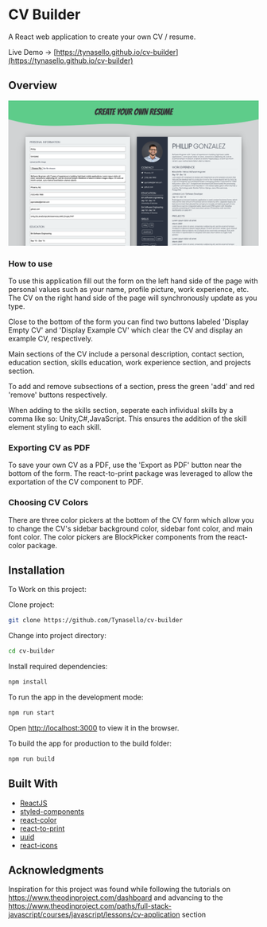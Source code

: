 # CV Builder

A React web application to create your own CV / resume.

Live Demo -> [https://tynasello.github.io/cv-builder](https://tynasello.github.io/cv-builder)

## Overview

![Website Demo](./src/assets/images/website-demo.png)

### How to use

To use this application fill out the form on the left hand side of the page with personal values such as your name, profile picture, work experience, etc. The CV on the right hand side of the page will synchronously update as you type.

Close to the bottom of the form you can find two buttons labeled 'Display Empty CV' and 'Display Example CV' which clear the CV and display an example CV, respectively.

Main sections of the CV include a personal description, contact section, education section, skills education, work experience section, and projects section.

To add and remove subsections of a section, press the green 'add' and red 'remove' buttons respectively.

When adding to the skills section, seperate each infividual skills by a comma like so: Unity,C#,JavaScript. This ensures the addition of the skill element styling to each skill.

### Exporting CV as PDF

To save your own CV as a PDF, use the 'Export as PDF' button near the bottom of the form. The react-to-print package was leveraged to allow the exportation of the CV component to PDF.

### Choosing CV Colors

There are three color pickers at the bottom of the CV form which allow you to change the CV's sidebar background color, sidebar font color, and main font color. The color pickers are BlockPicker components from the react-color package.

## Installation

To Work on this project:

Clone project:

```bash
git clone https://github.com/Tynasello/cv-builder
```

Change into project directory:

```bash
cd cv-builder
```

Install required dependencies:

```bash
npm install
```

To run the app in the development mode:

```bash
npm run start
```

Open [http://localhost:3000](http://localhost:3000) to view it in the browser.

To build the app for production to the build folder:

```bash
npm run build
```

## Built With

- [ReactJS](https://reactjs.org/)
- [styled-components](https://styled-components.com/)
- [react-color](https://casesandberg.github.io/react-color/)
- [react-to-print](https://www.npmjs.com/package/react-to-print)
- [uuid](https://www.npmjs.com/package/uuid)
- [react-icons](https://react-icons.github.io/react-icons/)

## Acknowledgments

Inspiration for this project was found while following the tutorials on https://www.theodinproject.com/dashboard and advancing to the https://www.theodinproject.com/paths/full-stack-javascript/courses/javascript/lessons/cv-application section

